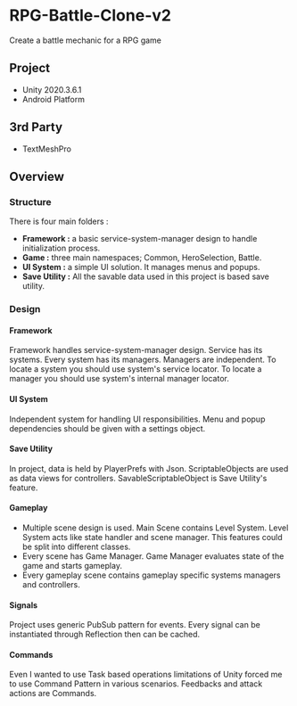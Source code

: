 # RPG-Battle-Clone-v2
Create a battle mechanic for a RPG game
## Project
- Unity 2020.3.6.1
- Android Platform
## 3rd Party
- TextMeshPro
## Overview
### Structure
There is four main folders :
- **Framework :** a basic service-system-manager design to handle initialization process.
- **Game :** three main namespaces; Common, HeroSelection, Battle.
- **UI System :** a simple UI solution. It manages menus and popups.
- **Save Utility :** All the savable data used in this project is based save utility.
### Design
#### Framework
Framework handles service-system-manager design. Service has its systems. Every system has its managers. Managers are independent.
To locate a system you should use system's service locator. To locate a manager you should use system's internal manager locator.
#### UI System
Independent system for handling UI responsibilities. Menu and popup dependencies should be given with a settings object.
#### Save Utility
In project, data is held by PlayerPrefs with Json. ScriptableObjects are used as data views for controllers. SavableScriptableObject is Save Utility's feature.
#### Gameplay
- Multiple scene design is used. Main Scene contains Level System. Level System acts like state handler and scene manager. This features could be split into different classes.
- Every scene has Game Manager. Game Manager evaluates state of the game and starts gameplay.
- Every gameplay scene contains gameplay specific systems managers and controllers.
#### Signals
Project uses generic PubSub pattern for events. Every signal can be instantiated through Reflection then can be cached.
#### Commands
Even I wanted to use Task based operations limitations of Unity forced me to use Command Pattern in various scenarios.
Feedbacks and attack actions are Commands.

